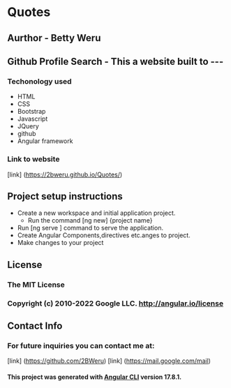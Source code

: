 # Quotes
## Aurthor - Betty Weru
 
 ## Github Profile Search - This a website built to ---

 ### Techonology used 
 - HTML
 - CSS
 - Bootstrap
 - Javascript
 - JQuery
 - github
 - Angular framework

 ### Link to website
 [link] (https://2bweru.github.io/Quotes/)

## Project setup instructions
- Create a new workspace and initial application project.
  - Run the command [ng new] {project name}
- Run [ng serve ] command to serve the application.
- Create Angular Components,directives etc.anges to project.
- Make changes to your project
 ## License
### The MIT License

### Copyright (c) 2010-2022 Google LLC. http://angular.io/license


 ## Contact Info
 ### For future inquiries you can contact me at:
 [link] (https://github.com/2BWeru)
 [link] (https://mail.google.com/mail)



#### This project was generated with [Angular CLI](https://github.com/angular/angular-cli) version 17.8.1.


